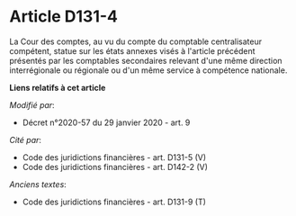 # Article D131-4

La Cour des comptes, au vu du compte du comptable centralisateur compétent, statue sur les états annexes visés à l'article
précédent présentés par les comptables secondaires relevant d'une même direction interrégionale ou régionale ou d'un même
service à compétence nationale.

**Liens relatifs à cet article**

_Modifié par_:

  - Décret n°2020-57 du 29 janvier 2020 - art. 9

_Cité par_:

  - Code des juridictions financières - art. D131-5 (V)
  - Code des juridictions financières - art. D142-2 (V)

_Anciens textes_:

  - Code des juridictions financières - art. D131-9 (T)
